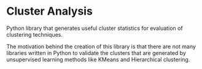 # Cluster Analysis
Python library that generates useful cluster statistics for evaluation of clustering techniques.

The motivation behind the creation of this library is that there are not many libraries written in Python to validate the clusters that are generated by unsupervised learning methods like KMeans and Hierarchical clustering.
